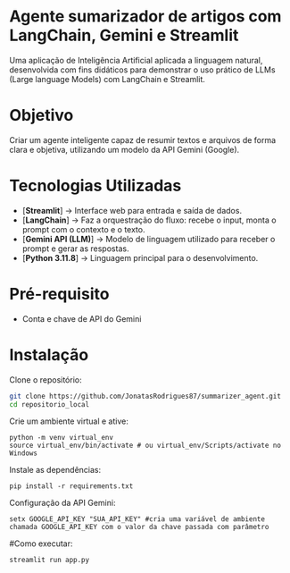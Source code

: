 # Agente sumarizador de artigos com LangChain, Gemini e Streamlit
Uma aplicação de Inteligência Artificial aplicada a linguagem natural, desenvolvida com fins didáticos para demonstrar o uso prático de LLMs (Large language Models) com LangChain e Streamlit.

# Objetivo
Criar um agente inteligente capaz de resumir textos e arquivos de forma clara e objetiva, utilizando um modelo da API Gemini (Google).

# Tecnologias Utilizadas

- [**Streamlit**] -> Interface web para entrada e saída de dados.
- [**LangChain**] -> Faz a orquestração do fluxo: recebe o input, monta o prompt com o contexto e o texto.
- [**Gemini API (LLM)**] -> Modelo de linguagem utilizado para receber o prompt e gerar as respostas.
- [**Python 3.11.8**] -> Linguagem principal para o desenvolvimento.

# Pré-requisito
- Conta e chave de API do Gemini  

# Instalação
Clone o repositório:
```bash
git clone https://github.com/JonatasRodrigues87/summarizer_agent.git
cd repositorio_local
```
Crie um ambiente virtual e ative:
```
python -m venv virtual_env
source virtual_env/bin/activate # ou virtual_env/Scripts/activate no Windows
```
Instale as dependências:
```
pip install -r requirements.txt
```
Configuração da API Gemini:
```
setx GOOGLE_API_KEY "SUA_API_KEY" #cria uma variável de ambiente chamada GOOGLE_API_KEY com o valor da chave passada com parâmetro
```

#Como executar:
```
streamlit run app.py
```

